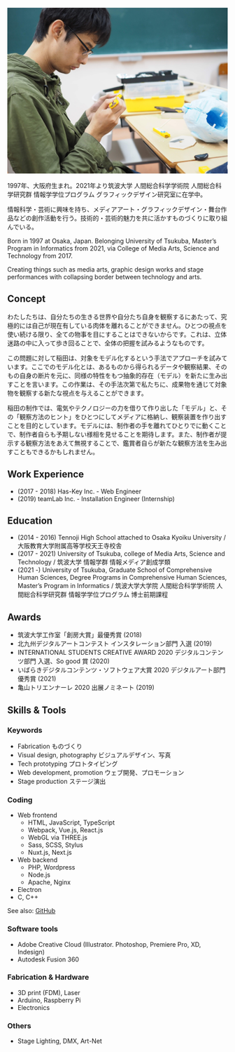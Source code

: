 ![](/assets/profile/profile.jpg)

1997年、大阪府生まれ。2021年より筑波大学 人間総合科学学術院 人間総合科学研究群 情報学学位プログラム グラフィックデザイン研究室に在学中。

情報科学・芸術に興味を持ち、メディアアート・グラフィックデザイン・舞台作品などの創作活動を行う。技術的・芸術的魅力を共に活かすものづくりに取り組んでいる。

Born in 1997 at Osaka, Japan. Belonging University of Tsukuba, Master’s Program in Informatics from 2021, via College of Media Arts, Science and Technology from 2017.

Creating things such as media arts, graphic design works and stage performances with collapsing border between technology and arts.

## Concept

わたしたちは、自分たちの生きる世界や自分たち自身を観察するにあたって、究極的には自己が現在有している肉体を離れることができません。ひとつの視点を使い続ける限り、全ての物事を目にすることはできないからです。これは、立体迷路の中に入って歩き回ることで、全体の把握を試みるようなものです。

この問題に対して稲田は、対象をモデル化するという手法でアプローチを試みています。ここでのモデル化とは、あるものから得られるデータや観察結果、そのもの自身の断片を元に、同様の特性をもつ抽象的存在（モデル）を新たに生み出すことを言います。この作業は、その手法次第で私たちに、成果物を通じて対象物を観察する新たな視点を与えることができます。

稲田の制作では、電気やテクノロジーの力を借りて作り出した「モデル」と、その「観察方法のヒント」をひとつにしてメディアに格納し、観察装置を作り出すことを目的としています。モデルには、制作者の手を離れてひとりでに動くことで、制作者自らも予期しない様相を見せることを期待します。また、制作者が提示する観察方法をあえて無視することで、鑑賞者自らが新たな観察方法を生み出すこともできるかもしれません。

## Work Experience

* (2017 - 2018) Has-Key Inc. - Web Engineer
* (2019) teamLab Inc. - Installation Engineer (Internship)

## Education

* (2014 - 2016) Tennoji High School attached to Osaka Kyoiku University / 大阪教育大学附属高等学校天王寺校舎
* (2017 - 2021) University of Tsukuba, college of Media Arts, Science and Technology / 筑波大学 情報学群 情報メディア創成学類
* (2021 -) University of Tsukuba, Graduate School of Comprehensive Human Sciences, Degree Programs in Comprehensive Human Sciences, Master’s Program in Informatics / 筑波大学大学院 人間総合科学学術院 人間総合科学研究群 情報学学位プログラム 博士前期課程

## Awards

- 筑波大学工作室「創房大賞」最優秀賞 (2018)
- 北九州デジタルアートコンテスト インスタレーション部門 入選 (2019)
- INTERNATIONAL STUDENTS CREATIVE AWARD 2020 デジタルコンテンツ部門 入選、So good 賞 (2020)
- いばらきデジタルコンテンツ・ソフトウェア大賞 2020 デジタルアート部門 優秀賞 (2021)
- 亀山トリエンナーレ 2020 出展ノミネート (2019)

## Skills & Tools

### Keywords

- Fabrication ものづくり
- Visual design, photography ビジュアルデザイン、写真
- Tech prototyping プロトタイピング
- Web development, promotion ウェブ開発、プロモーション
- Stage production ステージ演出

### Coding

- Web frontend
  - HTML, JavaScript, TypeScript
  - Webpack, Vue.js, React.js
  - WebGL via THREE.js
  - Sass, SCSS, Stylus
  - Nuxt.js, Next.js
- Web backend
  - PHP, Wordpress
  - Node.js
  - Apache, Nginx
- Electron
- C, C++

See also: [GitHub](https://github.com/nandenjin)

### Software tools

- Adobe Creative Cloud (Illustrator. Photoshop, Premiere Pro, XD, Indesign)
- Autodesk Fusion 360

### Fabrication & Hardware

- 3D print (FDM), Laser
- Arduino, Raspberry Pi
- Electronics

### Others

- Stage Lighting, DMX, Art-Net
